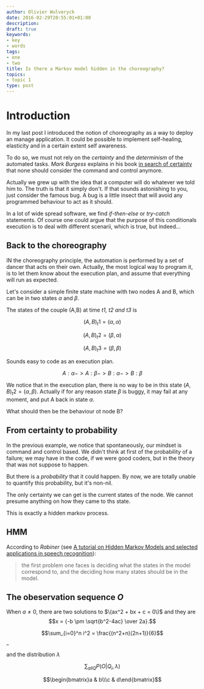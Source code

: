 ```yaml
---
author: Olivier Wulveryck
date: 2016-02-29T20:55:01+01:00
description: 
draft: true
keywords:
- key
- words
tags:
- one
- two
title: Is there a Markov model hidden in the choreography?
topics:
- topic 1
type: post
---
```


# Introduction

In my last post I introduced the notion of choreography as a way to deploy an manage application.
It could be possible to implement self-healing, elasticity and in a certain extent
self awareness.

To do so, we must not rely on the _certainty_ and the _determinism_ of the automated tasks.
_Mark Burgess_ explains in his book [in search of certainty](http://TODO) that none should consider the command and control anymore.

Actually we grew up with the idea that a computer will do whatever we told him to.
The truth is that it simply don't. If that sounds astonishing to you, just consider the famous bug.
A bug is a little insect that will avoid any programmed behaviour to act as it should.

In a lot of wide spread software, we find _if-then-else_ or _try-catch_ statements.
Of course one could argue that the purpose of this conditionals execution is to deal with different scenarii, which is true, but indeed...


## Back to the choreography

IN the choreography principle, the automation is performed by a set of dancer that acts on their own. Actually, the most logical way
to program it, is to let them know about the execution plan, and assume that everything will run as expected.

Let's consider a simple finite state machine with two nodes A and B, which can be in two states $\alpha$ and $\beta$.

The states of the couple (A,B) at time _t1, t2 and t3_ is

$$(A,B)_t1 = (\alpha,\alpha)$$

$$(A,B)_t2 = (\beta,\alpha)$$

$$(A,B)_t3 = (\beta,\beta)$$ 

Sounds easy to code as an execution plan.

$$A:\alpha -> A:\beta -> B:\alpha -> B:\beta$$

We notice that in the execution plan, there is no way to be in this state $(A,B)_t2 = (\alpha,\beta)$. Actually if for any reason state $\beta$ is buggy,
it may fail at any moment, and put A back in state $\alpha$.

What should then be the behaviour ot node B?

## From certainty to probability

In the previous example, we notice that spontaneously, our mindset is command and control based.
We didn't think at first of the probability of a failure; we may have in the code, if we were good coders, but in the theory that was not
suppose to happen.

But there is a _probability_ that it could happen. By now, we are totally unable to quantify this probability, but it's non-nil.

The only certainty we can get is the current states of the node. We cannot presume anything on how they came to ths state.

This is exactly a hidden markov process.

## HMM

According to _Rabiner_ (see [A tutorial on Hidden Markov Models and selected applications in speech recognition](http://TODO)):

> the first problem one faces is deciding what the states in the model correspond to, and the deciding how many states should be in the model.

## The obeservation sequence $O$

When $a \ne 0$, there are two solutions to $\(ax^2 + bx + c = 0\)$ and they are
$$x = {-b \pm \sqrt{b^2-4ac} \over 2a}.$$

$$\sum_{i=0}^n i^2 = \frac{(n^2+n)(2n+1)}{6}$$ _

and the distribution $\lambda$


$$\sum_{all Q} P(O|Q_i,\lambda) $$


$$\begin{bmatrix}a & b\\\c & d\end{bmatrix}$$




